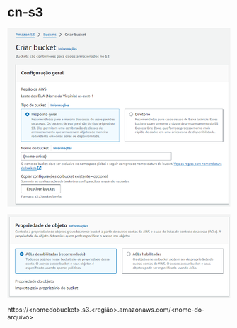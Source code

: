 # cn-s3

![alt text](ignore-md-images/image-1.png)

![alt text](ignore-md-images/image-2.png)

https://&lt;nomedobucket&gt;.s3.&lt;região&gt;.amazonaws.com/&lt;nome-do-arquivo&gt;